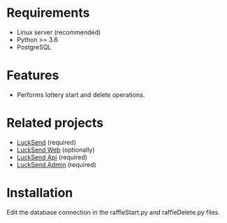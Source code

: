 # Requirements 
 -   Linux server (recommended)
 -   Python >= 3.6
 -   PostgreSQL
# Features
 -  Performs lottery start and delete operations.
# Related projects 
 - [LuckSend](https://github.com/necipcanguler/LuckSend) (required)
 - [LuckSend Web](https://github.com/necipcanguler/LuckSend-Web) (optionally)
 - [LuckSend Api](https://github.com/necipcanguler/LuckSend-Api) (required)
 - [LuckSend Admin](https://github.com/necipcanguler/LuckSend-Admin) (required)
# Installation
Edit the database connection in the raffleStart.py and raffleDelete.py files.

